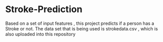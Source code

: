 # Stroke-Prediction
Based on a set of input features , this project predicts if a person has a Stroke or not.
The data set that is being used is strokedata.csv , which is also uploaded into this repository
